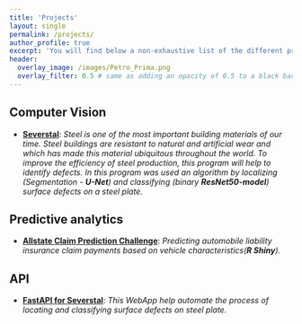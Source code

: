 ```yaml
---
title: 'Projects'
layout: single
permalink: /projects/
author_profile: true
excerpt: 'You will find below a non-exhaustive list of the different projects I realized during the last years, as well as links to the source codes, if publicly available.'
header:
  overlay_image: /images/Petro_Prima.png
  overlay_filter: 0.5 # same as adding an opacity of 0.5 to a black background
---
```


## Computer Vision

- [**Severstal**](https://github.com/vburlay/Severstal): 
*Steel is one of the most important building materials of our time. Steel buildings are resistant to natural and 
artificial wear and which has made this material ubiquitous throughout the world. To improve the efficiency of steel production, this program will help to identify defects.
In this program was used an algorithm by localizing (Segmentation - **U-Net**) and classifying (binary **ResNet50-model**) surface defects on a steel plate.*


## Predictive analytics

- [**Allstate Claim Prediction Challenge**](https://github.com/vburlay/allstate_claim_prediction): 
*Predicting automobile liability insurance claim payments based on vehicle characteristics(**R Shiny**).*


## API

- [**FastAPI for Severstal**](https://github.com/vburlay/Severstal_API): 
*This WebApp help automate the process of locating and classifying surface defects on steel plate.*